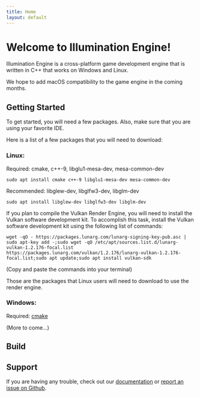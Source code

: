 ```yaml
---
title: Home
layout: default
---
```


# Welcome to Illumination Engine!

Illumination Engine is a cross-platform game development engine that is written in C++ that works on Windows and Linux.

We hope to add macOS compatibility to the game engine in the coming months.

## Getting Started

To get started, you will need a few packages. Also, make sure that you are using your favorite IDE.

Here is a list of a few packages that you will need to download:

### Linux:

  Required: cmake, c++-9, libglu1-mesa-dev, mesa-common-dev

    sudo apt install cmake c++-9 libglu1-mesa-dev mesa-common-dev
  
  Recommended: libglew-dev, libglfw3-dev, libglm-dev

    sudo apt install libglew-dev libglfw3-dev libglm-dev
  
  If you plan to compile the Vulkan Render Engine, you will need to install the Vulkan software development kit. To accomplish this task, install the Vulkan software development kit using the following list of commands:
    
    wget -qO - https://packages.lunarg.com/lunarg-signing-key-pub.asc | sudo apt-key add -;sudo wget -qO /etc/apt/sources.list.d/lunarg-vulkan-1.2.176-focal.list https://packages.lunarg.com/vulkan/1.2.176/lunarg-vulkan-1.2.176-focal.list;sudo apt update;sudo apt install vulkan-sdk
    
   (Copy and paste the commands into your terminal)

Those are the packages that Linux users will need to download to use the render engine.

### Windows:

Required: [cmake](https://cmake.org/download/)

(More to come...)

## Build



## Support

If you are having any trouble, check out our [documentation](https://percentboat4164.github.io/CrystalEngine/docs/index.html) or [report an issue on Github](https://github.com/PercentBoat4164/CrystalEngine/issues).
